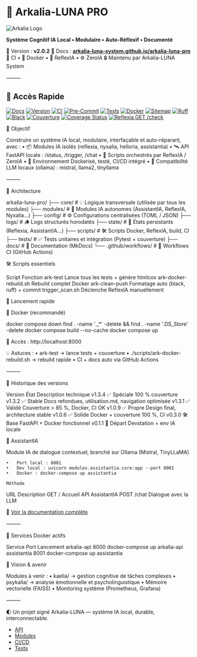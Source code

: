 # 🌌 Arkalia-LUNA PRO

![Arkalia Logo](https://example.com/logo.png)

**Système Cognitif IA Local • Modulaire • Auto-Réflexif • Documenté**

🧠 Version : **v2.0.2**
📘 Docs : **[arkalia-luna-system.github.io/arkalia-luna-pro](https://arkalia-luna-system.github.io/arkalia-luna-pro)**
🧪 CI • 🐳 Docker • 🧠 ReflexIA • ⚙️ ZeroIA
🔒 Maintenu par Arkalia-LUNA System

⸻

## 📘 Accès Rapide

[![Docs](https://img.shields.io/badge/docs-online-blue?logo=githubpages)](https://athalia-siwek.github.io/arkalia-luna-pro/)
[![Version](https://img.shields.io/badge/version-v1.3.4-purple?style=flat-square)](https://github.com/arkalia-luna-system/arkalia-luna-pro/releases)
[![CI](https://github.com/arkalia-luna-system/arkalia-luna-pro/actions/workflows/ci.yml/badge.svg)](https://github.com/arkalia-luna-system/arkalia-luna-pro/actions)
[![Pre-Commit](https://img.shields.io/badge/pre--commit-enabled-brightgreen)](https://pre-commit.com/)
[![Tests](https://img.shields.io/badge/tests-100%25-brightgreen?style=flat-square&logo=pytest)](https://github.com/arkalia-luna-system/arkalia-luna-pro/actions)
[![Docker](https://img.shields.io/badge/docker-ready-blue?style=flat-square)](https://www.docker.com/)
[![Sitemap](https://img.shields.io/badge/sitemap-validated-blueviolet?style=flat-square)](https://arkalia-luna-system.github.io/arkalia-luna-pro/sitemap.xml)
[![Ruff](https://img.shields.io/badge/Ruff-validated-brightgreen?style=flat-square)](https://github.com/charliermarsh/ruff-pre-commit)
[![Black](https://img.shields.io/badge/Black-validated-brightgreen?style=flat-square)](https://github.com/psf/black)
[![Couverture](https://img.shields.io/badge/couverture-94%25-brightgreen)](htmlcov/index.html)
[![Coverage Status](https://img.shields.io/badge/coverage-100%25-brightgreen)](htmlcov/index.html)
[![Reflexia GET /check](https://img.shields.io/badge/Reflexia-GET_%2Fcheck-green?logo=fastapi)](https://arkalia-luna-system.github.io/arkalia-luna-pro/api)

🌟 Objectif

Construire un système IA local, modulaire, interfaçable et auto-réparant, avec :
	•	📦 Modules IA isolés (reflexia, nyxalia, helloria, assistantia)
	•	🛰️ API FastAPI locale : /status, /trigger, /chat
	•	🔁 Scripts orchestrés par ReflexIA / ZeroIA
	•	🐳 Environnement Dockerisé, testé, CI/CD intégré
	•	🧠 Compatibilité LLM locaux (ollama) : mistral, llama2, tinyllama

⸻

🧱 Architecture

arkalia-luna-pro/
├── core/                  # 💡 Logique transversale (utilisée par tous les modules)
├── modules/               # 🧠 Modules IA autonomes (AssistantIA, ReflexIA, Nyxalia…)
├── config/                # ⚙️ Configurations centralisées (TOML / JSON)
├── logs/                  # 🪵 Logs structurés horodatés
├── state/                 # 💾 États persistants (Reflexia, AssistantIA…)
├── scripts/               # 🛠️ Scripts Docker, ReflexIA, build, CI
├── tests/                 # ✅ Tests unitaires et intégration (Pytest + couverture)
├── docs/                  # 📘 Documentation (MkDocs)
└── .github/workflows/     # 🔁 Workflows CI (GitHub Actions)


🛠️ Scripts essentiels

Script
Fonction
ark-test
Lance tous les tests + génère htmlcov
ark-docker-rebuild.sh
Rebuild complet Docker
ark-clean-push
Formatage auto (black, ruff) + commit
trigger_scan.sh
Déclenche ReflexIA manuellement


🚀 Lancement rapide

🐳 Docker (recommandé)

docker compose down
find . -name '._*' -delete && find . -name '.DS_Store' -delete
docker compose build --no-cache
docker compose up

📍 Accès : http://localhost:8000

💡 Astuces :
	•	ark-test → lance tests + couverture
	•	./scripts/ark-docker-rebuild.sh → rebuild rapide
	•	CI + docs auto via GitHub Actions

⸻

📃 Historique des versions

Version
État
Description technique
v1.3.4
✅ Spéciale
100 % couverture
v1.3.2
✅ Stable
Docs refondues, utilisation.md, navigation optimisée
v1.3.1
✅ Validé
Couverture > 85 %, Docker, CI OK
v1.0.9
✅ Propre
Design final, architecture stable
v1.0.6
✅ Solide
Docker + couverture 100 %, CI
v0.3.0
🛠️ Base
FastAPI + Docker fonctionnel
v0.1.1
🚀 Départ
Devstation + env IA locale


🧠 AssistantIA

Module IA de dialogue contextuel, branché sur Ollama (Mistral, TinyLLaMA)

	•	Port local : 8001
	•	Dev local : uvicorn modules.assistantia.core:app --port 8001
	•	Docker : docker-compose up assistantia

    Méthode
URL
Description
GET
/
Accueil API AssistantIA
POST
/chat
Dialogue avec la LLM


📘 [Voir la documentation complète](docs/assistantia.md)

⸻

🐳 Services Docker actifs

Service
Port
Lancement
arkalia-api
8000
docker-compose up arkalia-api
assistantia
8001
docker-compose up assistantia


🧠 Vision & avenir

Modules à venir :
	•	kaelia/ → gestion cognitive de tâches complexes
	•	psykalia/ → analyse émotionnelle et psycholinguistique
	•	Mémoire vectorielle (FAISS)
	•	Monitoring système (Prometheus, Grafana)

⸻

🌓 Un projet signé Arkalia-LUNA — système IA local, durable, interconnectable.

- [API](https://arkalia-luna-system.github.io/arkalia-luna-pro/api)
- [Modules](https://arkalia-luna-system.github.io/arkalia-luna-pro/modules)
- [CI/CD](https://arkalia-luna-system.github.io/arkalia-luna-pro/ci-cd)
- [Tests](https://arkalia-luna-system.github.io/arkalia-luna-pro/tests)


